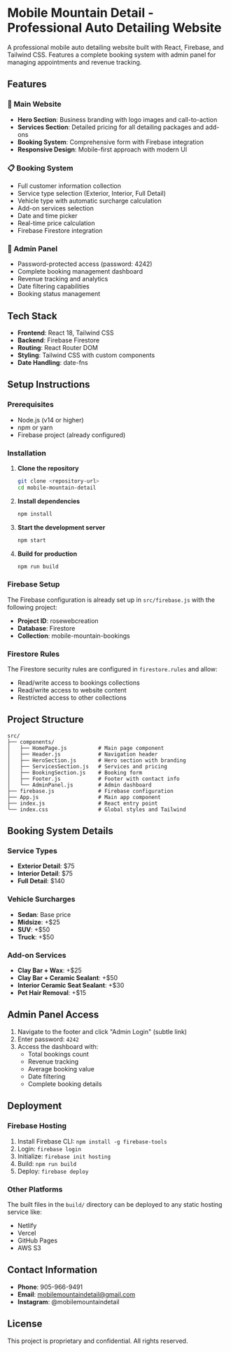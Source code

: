 # Mobile Mountain Detail - Professional Auto Detailing Website

A professional mobile auto detailing website built with React, Firebase, and Tailwind CSS. Features a complete booking system with admin panel for managing appointments and revenue tracking.

## Features

### 🚗 Main Website
- **Hero Section**: Business branding with logo images and call-to-action
- **Services Section**: Detailed pricing for all detailing packages and add-ons
- **Booking System**: Comprehensive form with Firebase integration
- **Responsive Design**: Mobile-first approach with modern UI

### 📋 Booking System
- Full customer information collection
- Service type selection (Exterior, Interior, Full Detail)
- Vehicle type with automatic surcharge calculation
- Add-on services selection
- Date and time picker
- Real-time price calculation
- Firebase Firestore integration

### 🔐 Admin Panel
- Password-protected access (password: 4242)
- Complete booking management dashboard
- Revenue tracking and analytics
- Date filtering capabilities
- Booking status management

## Tech Stack

- **Frontend**: React 18, Tailwind CSS
- **Backend**: Firebase Firestore
- **Routing**: React Router DOM
- **Styling**: Tailwind CSS with custom components
- **Date Handling**: date-fns

## Setup Instructions

### Prerequisites
- Node.js (v14 or higher)
- npm or yarn
- Firebase project (already configured)

### Installation

1. **Clone the repository**
   ```bash
   git clone <repository-url>
   cd mobile-mountain-detail
   ```

2. **Install dependencies**
   ```bash
   npm install
   ```

3. **Start the development server**
   ```bash
   npm start
   ```

4. **Build for production**
   ```bash
   npm run build
   ```

### Firebase Setup

The Firebase configuration is already set up in `src/firebase.js` with the following project:
- **Project ID**: rosewebcreation
- **Database**: Firestore
- **Collection**: mobile-mountain-bookings

### Firestore Rules

The Firestore security rules are configured in `firestore.rules` and allow:
- Read/write access to bookings collections
- Read/write access to website content
- Restricted access to other collections

## Project Structure

```
src/
├── components/
│   ├── HomePage.js          # Main page component
│   ├── Header.js            # Navigation header
│   ├── HeroSection.js       # Hero section with branding
│   ├── ServicesSection.js   # Services and pricing
│   ├── BookingSection.js    # Booking form
│   ├── Footer.js            # Footer with contact info
│   └── AdminPanel.js        # Admin dashboard
├── firebase.js              # Firebase configuration
├── App.js                   # Main app component
├── index.js                 # React entry point
└── index.css                # Global styles and Tailwind
```

## Booking System Details

### Service Types
- **Exterior Detail**: $75
- **Interior Detail**: $75  
- **Full Detail**: $140

### Vehicle Surcharges
- **Sedan**: Base price
- **Midsize**: +$25
- **SUV**: +$50
- **Truck**: +$50

### Add-on Services
- **Clay Bar + Wax**: +$25
- **Clay Bar + Ceramic Sealant**: +$50
- **Interior Ceramic Seat Sealant**: +$30
- **Pet Hair Removal**: +$15

## Admin Panel Access

1. Navigate to the footer and click "Admin Login" (subtle link)
2. Enter password: `4242`
3. Access the dashboard with:
   - Total bookings count
   - Revenue tracking
   - Average booking value
   - Date filtering
   - Complete booking details

## Deployment

### Firebase Hosting
1. Install Firebase CLI: `npm install -g firebase-tools`
2. Login: `firebase login`
3. Initialize: `firebase init hosting`
4. Build: `npm run build`
5. Deploy: `firebase deploy`

### Other Platforms
The built files in the `build/` directory can be deployed to any static hosting service like:
- Netlify
- Vercel
- GitHub Pages
- AWS S3

## Contact Information

- **Phone**: 905-966-9491
- **Email**: mobilemountaindetail@gmail.com
- **Instagram**: @mobilemountaindetail

## License

This project is proprietary and confidential. All rights reserved.
